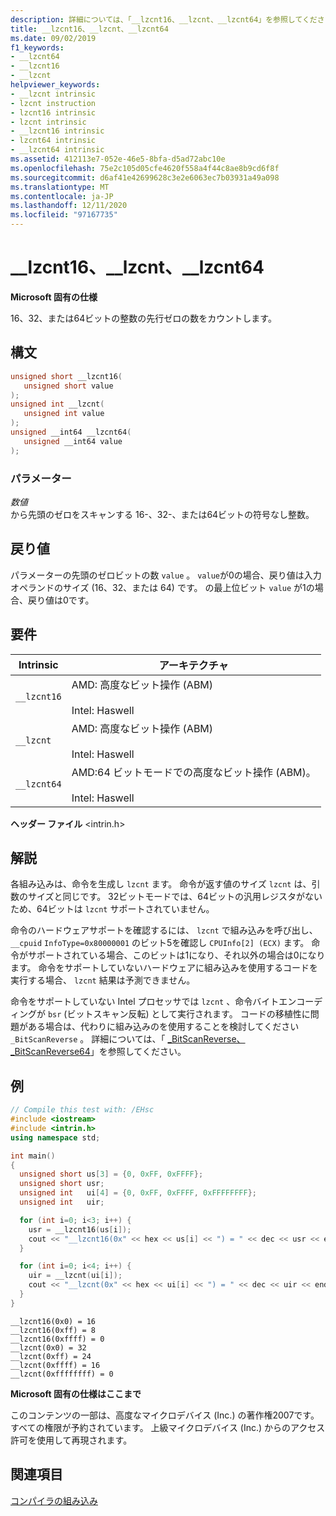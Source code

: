 ```yaml
---
description: 詳細については、「__lzcnt16、__lzcnt、__lzcnt64」を参照してください。
title: __lzcnt16、__lzcnt、__lzcnt64
ms.date: 09/02/2019
f1_keywords:
- __lzcnt64
- __lzcnt16
- __lzcnt
helpviewer_keywords:
- __lzcnt intrinsic
- lzcnt instruction
- lzcnt16 intrinsic
- lzcnt intrinsic
- __lzcnt16 intrinsic
- lzcnt64 intrinsic
- __lzcnt64 intrinsic
ms.assetid: 412113e7-052e-46e5-8bfa-d5ad72abc10e
ms.openlocfilehash: 75e2c105d05cfe4620f558a4f44c8ae8b9cd6f8f
ms.sourcegitcommit: d6af41e42699628c3e2e6063ec7b03931a49a098
ms.translationtype: MT
ms.contentlocale: ja-JP
ms.lasthandoff: 12/11/2020
ms.locfileid: "97167735"
---
```

# <a name="__lzcnt16-__lzcnt-__lzcnt64"></a>__lzcnt16、__lzcnt、__lzcnt64

**Microsoft 固有の仕様**

16、32、または64ビットの整数の先行ゼロの数をカウントします。

## <a name="syntax"></a>構文

```C
unsigned short __lzcnt16(
   unsigned short value
);
unsigned int __lzcnt(
   unsigned int value
);
unsigned __int64 __lzcnt64(
   unsigned __int64 value
);
```

### <a name="parameters"></a>パラメーター

*数値*\
から先頭のゼロをスキャンする 16-、32-、または64ビットの符号なし整数。

## <a name="return-value"></a>戻り値

パラメーターの先頭のゼロビットの数 `value` 。 `value`が0の場合、戻り値は入力オペランドのサイズ (16、32、または 64) です。 の最上位ビット `value` が1の場合、戻り値は0です。

## <a name="requirements"></a>要件

|Intrinsic|アーキテクチャ|
|---------------|------------------|
|`__lzcnt16`|AMD: 高度なビット操作 (ABM)<br /><br /> Intel: Haswell|
|`__lzcnt`|AMD: 高度なビット操作 (ABM)<br /><br /> Intel: Haswell|
|`__lzcnt64`|AMD:64 ビットモードでの高度なビット操作 (ABM)。<br /><br /> Intel: Haswell|

**ヘッダー ファイル** \<intrin.h>

## <a name="remarks"></a>解説

各組み込みは、命令を生成し `lzcnt` ます。  命令が返す値のサイズ `lzcnt` は、引数のサイズと同じです。  32ビットモードでは、64ビットの汎用レジスタがないため、64ビットは `lzcnt` サポートされていません。

命令のハードウェアサポートを確認するには、 `lzcnt` で組み込みを呼び出し、 `__cpuid` `InfoType=0x80000001` のビット5を確認し `CPUInfo[2] (ECX)` ます。 命令がサポートされている場合、このビットは1になり、それ以外の場合は0になります。 命令をサポートしていないハードウェアに組み込みを使用するコードを実行する場合、 `lzcnt` 結果は予測できません。

命令をサポートしていない Intel プロセッサでは `lzcnt` 、命令バイトエンコーディングが `bsr` (ビットスキャン反転) として実行されます。 コードの移植性に問題がある場合は、代わりに組み込みのを使用することを検討してください `_BitScanReverse` 。 詳細については、「 [_BitScanReverse、_BitScanReverse64](../intrinsics/bitscanreverse-bitscanreverse64.md)」を参照してください。

## <a name="example"></a>例

```cpp
// Compile this test with: /EHsc
#include <iostream>
#include <intrin.h>
using namespace std;

int main()
{
  unsigned short us[3] = {0, 0xFF, 0xFFFF};
  unsigned short usr;
  unsigned int   ui[4] = {0, 0xFF, 0xFFFF, 0xFFFFFFFF};
  unsigned int   uir;

  for (int i=0; i<3; i++) {
    usr = __lzcnt16(us[i]);
    cout << "__lzcnt16(0x" << hex << us[i] << ") = " << dec << usr << endl;
  }

  for (int i=0; i<4; i++) {
    uir = __lzcnt(ui[i]);
    cout << "__lzcnt(0x" << hex << ui[i] << ") = " << dec << uir << endl;
  }
}
```

```Output
__lzcnt16(0x0) = 16
__lzcnt16(0xff) = 8
__lzcnt16(0xffff) = 0
__lzcnt(0x0) = 32
__lzcnt(0xff) = 24
__lzcnt(0xffff) = 16
__lzcnt(0xffffffff) = 0
```

**Microsoft 固有の仕様はここまで**

このコンテンツの一部は、高度なマイクロデバイス (Inc.) の著作権2007です。すべての権限が予約されています。 上級マイクロデバイス (Inc.) からのアクセス許可を使用して再現されます。

## <a name="see-also"></a>関連項目

[コンパイラの組み込み](../intrinsics/compiler-intrinsics.md)
